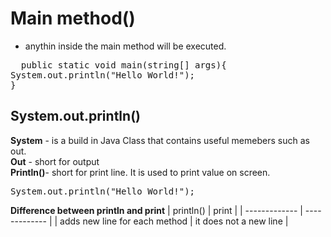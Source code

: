 # Main method()
+ anythin inside the main method will be executed.<br/>
<pre>
  public static void main(string[] args){
System.out.println("Hello World!");
}
</pre>

## System.out.println()
**System** - is a build in Java Class that contains useful memebers such as out.<br/>
**Out** - short for output <br/>
**Println()**- short for print line. It is used to print value on screen.<br/>
<pre>System.out.println("Hello World!");</pre>
**Difference between println and print**
| println()     |  print |
| ------------- | ------------- |
| adds new line for each method  | it does not a new line  |
